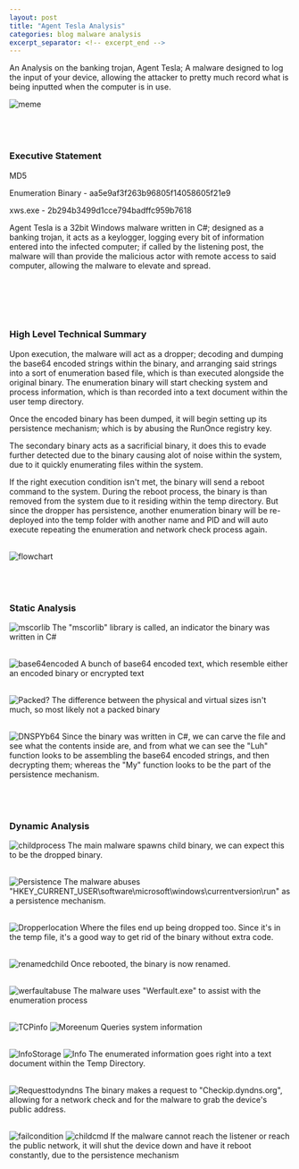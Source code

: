 ```yaml
---
layout: post
title: "Agent Tesla Analysis"
categories: blog malware analysis
excerpt_separator: <!-- excerpt_end -->
---
```


<!-- excerpt_start -->
An Analysis on the banking trojan, Agent Tesla; A malware designed to log the input of your device, allowing the attacker to pretty much
record what is being inputted when the computer is in use.
<!-- excerpt_end -->

![meme](/images/AgentTesla/meme.jpeg)
<br>
<br>
<br>
<br>

### Executive Statement
MD5

Enumeration Binary - aa5e9af3f263b96805f14058605f21e9

xws.exe - 2b294b3499d1cce794badffc959b7618


Agent Tesla is a 32bit Windows malware written in C#; designed as a banking trojan, it acts as a keylogger, logging every bit of information entered
into the infected computer; if called by the listening post, the malware will than provide the malicious actor with remote
access to said computer, allowing the malware to elevate and spread.

<br>
<br>
<br>
<br>

### High Level Technical Summary
Upon execution, the malware will act as a dropper; decoding and dumping the base64 encoded strings within the binary, and arranging
said strings into a sort of enumeration based file, which is than executed alongside the original binary. The enumeration binary will start
checking system and process information, which is than recorded into a text document within the user temp directory.

Once the encoded binary has been dumped, it will begin setting up its persistence mechanism; which is by abusing the RunOnce registry key.

The secondary binary acts as a sacrificial binary, it does this to evade further detected due to the binary causing alot of noise within the system,
due to it quickly enumerating files within the system.

If the right execution condition isn't met, the binary will send a reboot command to the system. During the reboot process, the binary is than removed from the system
due to it residing within the temp directory. But since the dropper has persistence, another enumeration binary will be re-deployed into the temp folder with another name and PID
and will auto execute repeating the enumeration and network check process again.
<br>
<br>

![flowchart](/images/AgentTesla/Flowchart.jpeg)
<br>
<br>
<br>
<br>

### Static Analysis
![mscorlib](/images/AgentTesla/Proofofc%23.png)
The "mscorlib" library is called, an indicator the binary was written in C#
<br>
<br>

![base64encoded](/images/AgentTesla/base64encoded.png)
A bunch of base64 encoded text, which resemble either an encoded binary or encrypted text
<br>
<br>

![Packed?](/images/AgentTesla/packedornot.png)
The difference between the physical and virtual sizes isn't much, so most likely not a packed binary
<br>
<br>

![DNSPYb64](/images/AgentTesla/base64dnsspy.png)
Since the binary was written in C#, we can carve the file and see what the contents inside are, and from what we can see
the "Luh" function looks to be assembling the base64 encoded strings, and then decrypting them; whereas the "My"
function looks to be the part of the persistence mechanism.
<br>
<br>
<br>
<br>

### Dynamic Analysis


![childprocess](/images/AgentTesla/childprocess.png)
The main malware spawns child binary, we can expect this to be the dropped binary.
<br>
<br>

![Persistence](/images/AgentTesla/persistence.png)
The malware abuses "HKEY_CURRENT_USER\software\microsoft\windows\currentversion\run" as a persistence mechanism.
<br>
<br>

![Dropperlocation](/images/AgentTesla/dumplocation.png)
Where the files end up being dropped too. Since it's in the temp file, it's a good way to get rid of the binary without extra code.
<br>
<br>

![renamedchild](/images/AgentTesla/rebootnewname.png)
Once rebooted, the binary is now renamed.
<br>
<br>

![werfaultabuse](/images/AgentTesla/werfaultenumassist.png)
The malware uses "Werfault.exe" to assist with the enumeration process
<br>
<br>

![TCPinfo](/images/AgentTesla/requestparams.png)
![Moreenum](/images/AgentTesla/enumbinaryenuming.png)
Queries system information
<br>
<br>

![InfoStorage](/images/AgentTesla/enumfile.png)
![Info](/images/AgentTesla/enuminfo.png)
The enumerated information goes right into a text document within the Temp Directory.
<br>
<br>

![Requesttodyndns](/images/AgentTesla/dyndnsquery.png)
The binary makes a request to "Checkip.dyndns.org", allowing for a network check and for the malware to grab the device's public
address.
<br>
<br>

![failcondition](/images/AgentTesla/callingshutdownscript.png)
![childcmd](/images/AgentTesla/shutdownscript.png)
If the malware cannot reach the listener or reach the public network, it will shut the device down and have it reboot constantly, 
due to the persistence mechanism
<br>
<br>











